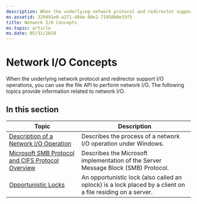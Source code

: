 ```yaml
---
description: When the underlying network protocol and redirector support I/O operations, you can use the file API to perform network I/O.
ms.assetid: 329491e8-a271-484e-80e2-71958b0e33f5
title: Network I/O Concepts
ms.topic: article
ms.date: 05/31/2018
---
```


# Network I/O Concepts

When the underlying network protocol and redirector support I/O operations, you can use the file API to perform network I/O. The following topics provide information related to network I/O.

## In this section



| Topic                                                                                                                 | Description                                                                                                           |
|-----------------------------------------------------------------------------------------------------------------------|-----------------------------------------------------------------------------------------------------------------------|
| [Description of a Network I/O Operation](description-of-a-network-i-o-operation.md)<br/>                       | Describes the process of a network I/O operation under Windows.<br/>                                            |
| [Microsoft SMB Protocol and CIFS Protocol Overview](microsoft-smb-protocol-and-cifs-protocol-overview.md)<br/> | Describes the Microsoft implementation of the Server Message Block (SMB) Protocol.<br/>                         |
| [Opportunistic Locks](opportunistic-locks.md)<br/>                                                             | An opportunistic lock (also called an oplock) is a lock placed by a client on a file residing on a server.<br/> |



 

 

 




